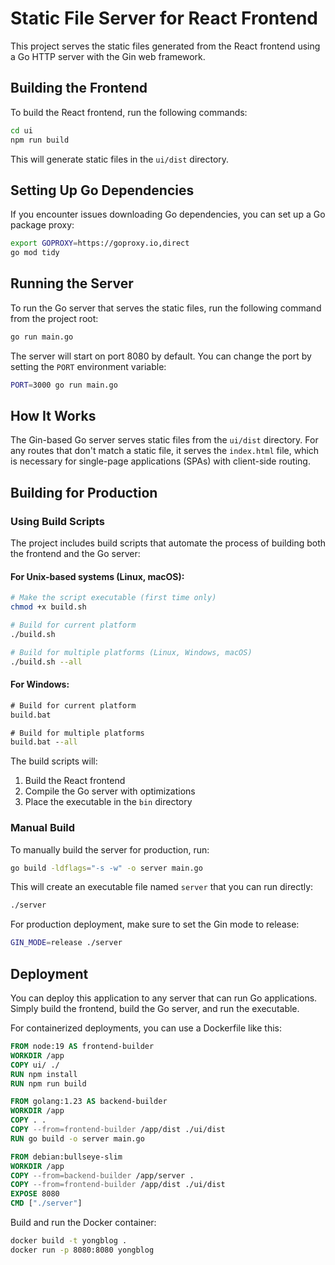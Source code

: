 # Static File Server for React Frontend

This project serves the static files generated from the React frontend using a Go HTTP server with the Gin web framework.

## Building the Frontend

To build the React frontend, run the following commands:

```bash
cd ui
npm run build
```

This will generate static files in the `ui/dist` directory.

## Setting Up Go Dependencies

If you encounter issues downloading Go dependencies, you can set up a Go package proxy:

```bash
export GOPROXY=https://goproxy.io,direct
go mod tidy
```

## Running the Server

To run the Go server that serves the static files, run the following command from the project root:

```bash
go run main.go
```

The server will start on port 8080 by default. You can change the port by setting the `PORT` environment variable:

```bash
PORT=3000 go run main.go
```

## How It Works

The Gin-based Go server serves static files from the `ui/dist` directory. For any routes that don't match a static file, it serves the `index.html` file, which is necessary for single-page applications (SPAs) with client-side routing.

## Building for Production

### Using Build Scripts

The project includes build scripts that automate the process of building both the frontend and the Go server:

#### For Unix-based systems (Linux, macOS):

```bash
# Make the script executable (first time only)
chmod +x build.sh

# Build for current platform
./build.sh

# Build for multiple platforms (Linux, Windows, macOS)
./build.sh --all
```

#### For Windows:

```cmd
# Build for current platform
build.bat

# Build for multiple platforms
build.bat --all
```

The build scripts will:
1. Build the React frontend
2. Compile the Go server with optimizations
3. Place the executable in the `bin` directory

### Manual Build

To manually build the server for production, run:

```bash
go build -ldflags="-s -w" -o server main.go
```

This will create an executable file named `server` that you can run directly:

```bash
./server
```

For production deployment, make sure to set the Gin mode to release:

```bash
GIN_MODE=release ./server
```

## Deployment

You can deploy this application to any server that can run Go applications. Simply build the frontend, build the Go server, and run the executable.

For containerized deployments, you can use a Dockerfile like this:

```dockerfile
FROM node:19 AS frontend-builder
WORKDIR /app
COPY ui/ ./
RUN npm install
RUN npm run build

FROM golang:1.23 AS backend-builder
WORKDIR /app
COPY . .
COPY --from=frontend-builder /app/dist ./ui/dist
RUN go build -o server main.go

FROM debian:bullseye-slim
WORKDIR /app
COPY --from=backend-builder /app/server .
COPY --from=frontend-builder /app/dist ./ui/dist
EXPOSE 8080
CMD ["./server"]
```

Build and run the Docker container:

```bash
docker build -t yongblog .
docker run -p 8080:8080 yongblog
``` 